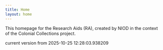 ```yaml
---
title: Home
layout: home
---
```


This homepage for the Research Aids (RA), created by NIOD in the context of the Colonial Collections project. 


current version from 2025-10-25 12:28:03.938209